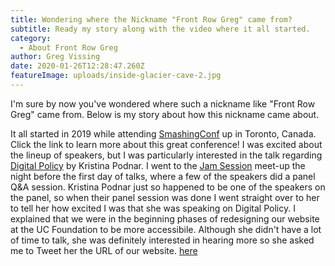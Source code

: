 ```yaml
---
title: Wondering where the Nickname "Front Row Greg" came from?
subtitle: Ready my story along with the video where it all started.
category:
  - About Front Row Greg
author: Greg Vissing
date: 2020-01-26T12:28:47.260Z
featureImage: uploads/inside-glacier-cave-2.jpg
---
```

I'm sure by now you've wondered where such a nickname like "Front Row Greg" came from. Below is my story about how this nickname came about.

It all started in 2019 while attending <a href="https://smashingconf.com/toronto-2019/">SmashingConf</a> up in Toronto, Canada. Click the link to learn more about this great conference! I was excited about the lineup of speakers, but I was particularly interested in the talk regarding [Digital Policy](https://vimeo.com/348952186) by Kristina Podnar. I went to the [Jam Session](https://smashingconf.com/toronto-2019/jam-session) meet-up the night before the first day of talks, where a few of the speakers did a panel Q&A session. Kristina Podnar just so happened to be one of the speakers on the panel, so when their panel session was done I went straight over to her to tell her how excited I was that she was speaking on Digital Policy. I explained that we were in the beginning phases of redesigning our website at the UC Foundation to be more accessibile. Although she didn't have a lot of time to talk, she was definitely interested in hearing more so she asked me to Tweet her the URL of our website. [here](https://vimeo.com/348952186#t=1793s)
